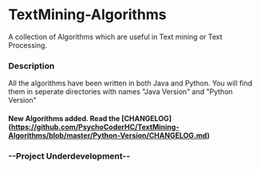TextMining-Algorithms
=====================

A collection of Algorithms which are useful in Text mining or Text Processing. 

### Description

All the algorithms have been written in both Java and Python. You will find them in seperate directories with names "Java Version" and "Python Version"

#### New Algorithms added. Read the [CHANGELOG] (https://github.com/PsychoCoderHC/TextMining-Algorithms/blob/master/Python-Version/CHANGELOG.md)

### --Project Underdevelopment--
